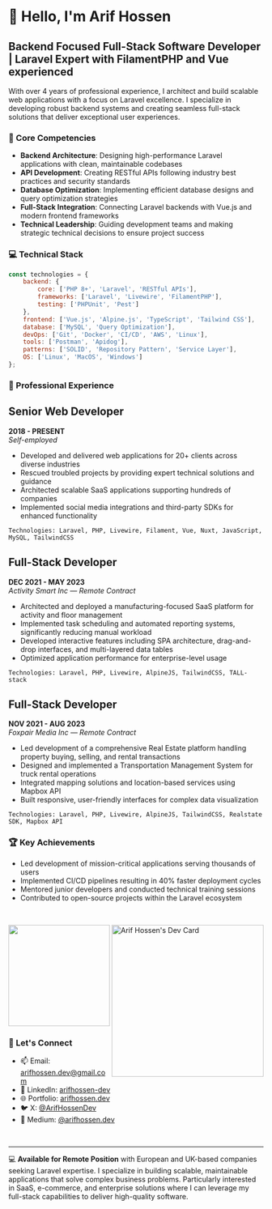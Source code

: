 # 👋 Hello, I'm Arif Hossen

## Backend Focused Full-Stack Software Developer | Laravel Expert with FilamentPHP and Vue experienced

With over 4 years of professional experience, I architect and build scalable web applications with a focus on Laravel excellence. I specialize in developing robust backend systems and creating seamless full-stack solutions that deliver exceptional user experiences.

### 🚀 Core Competencies

- **Backend Architecture**: Designing high-performance Laravel applications with clean, maintainable codebases
- **API Development**: Creating RESTful APIs following industry best practices and security standards
- **Database Optimization**: Implementing efficient database designs and query optimization strategies
- **Full-Stack Integration**: Connecting Laravel backends with Vue.js and modern frontend frameworks
- **Technical Leadership**: Guiding development teams and making strategic technical decisions to ensure project success

### 💻 Technical Stack

```javascript
const technologies = {
    backend: {
        core: ['PHP 8+', 'Laravel', 'RESTful APIs'],
        frameworks: ['Laravel', 'Livewire', 'FilamentPHP'],
        testing: ['PHPUnit', 'Pest']
    },
    frontend: ['Vue.js', 'Alpine.js', 'TypeScript', 'Tailwind CSS'],
    database: ['MySQL', 'Query Optimization'],
    devOps: ['Git', 'Docker', 'CI/CD', 'AWS', 'Linux'],
    tools: ['Postman', 'Apidog'],
    patterns: ['SOLID', 'Repository Pattern', 'Service Layer'],
    OS: ['Linux', 'MacOS', 'Windows']
};
```

### 🌟 Professional Experience

## Senior Web Developer
**2018 - PRESENT**  
*Self-employed*  
- Developed and delivered web applications for 20+ clients across diverse industries
- Rescued troubled projects by providing expert technical solutions and guidance
- Architected scalable SaaS applications supporting hundreds of companies
- Implemented social media integrations and third-party SDKs for enhanced functionality

```Technologies: Laravel, PHP, Livewire, Filament, Vue, Nuxt, JavaScript, MySQL, TailwindCSS```

## Full-Stack Developer
**DEC 2021 - MAY 2023**  
*Activity Smart Inc — Remote Contract*

- Architected and deployed a manufacturing-focused SaaS platform for activity and floor management
- Implemented task scheduling and automated reporting systems, significantly reducing manual workload
- Developed interactive features including SPA architecture, drag-and-drop interfaces, and multi-layered data tables
- Optimized application performance for enterprise-level usage

```Technologies: Laravel, PHP, Livewire, AlpineJS, TailwindCSS, TALL-stack```

## Full-Stack Developer
**NOV 2021 - AUG 2023**  
*Foxpair Media Inc — Remote Contract*

- Led development of a comprehensive Real Estate platform handling property buying, selling, and rental transactions
- Designed and implemented a Transportation Management System for truck rental operations
- Integrated mapping solutions and location-based services using Mapbox API
- Built responsive, user-friendly interfaces for complex data visualization

```Technologies: Laravel, PHP, Livewire, AlpineJS, TailwindCSS, Realstate SDK, Mapbox API```

### 🏆 Key Achievements

- Led development of mission-critical applications serving thousands of users
- Implemented CI/CD pipelines resulting in 40% faster deployment cycles
- Mentored junior developers and conducted technical training sessions
- Contributed to open-source projects within the Laravel ecosystem

<br/>

<a href="https://app.daily.dev/arifhossendev"><img align="right" src="https://api.daily.dev/devcards/v2/p2FgjQxxUstNyVgLZKREJ.png?r=yma" width="300" alt="Arif Hossen's Dev Card"/></a>
<img height=200 src="https://github-readme-stats.vercel.app/api/top-langs?username=arifhossen-dev&layout=compact&langs_count=8&card_width=320" />

### 🤝 Let's Connect

- 📫 Email: [arifhossen.dev@gmail.com](mailto:arifhossen.dev@gmail.com)
- 💼 LinkedIn: [arifhossen-dev](https://www.linkedin.com/in/arifhossen-dev)
- 🌐 Portfolio: [arifhossen.dev](https://arifhossen.dev)
- 🐦 X: [@ArifHossenDev](https://x.com/ArifHossenDev)
- 📝 Medium: [@arifhossen.dev](https://medium.com/@arifhossen.dev)

<br/>

---

💻 **Available for Remote Position** with European and UK-based companies seeking Laravel expertise. I specialize in building scalable, maintainable applications that solve complex business problems. Particularly interested in SaaS, e-commerce, and enterprise solutions where I can leverage my full-stack capabilities to deliver high-quality software.
